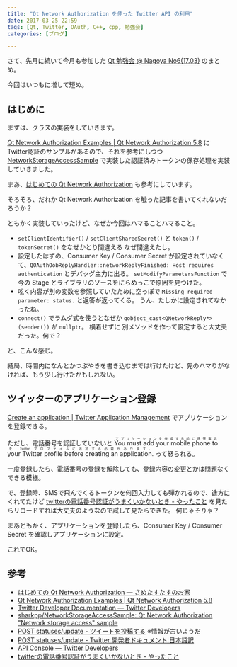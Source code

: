 ```yaml
---
title: "Qt Network Authorization を使った Twitter API の利用"
date: 2017-03-25 22:59
tags: [Qt, Twitter, OAuth, C++, cpp, 勉強会]
categories: [ブログ]

---
```


さて、先月に続いて今月も参加した [Qt 勉強会 @ Nagoya No6(17.03)](https://qt-users.connpass.com/event/52009/) のまとめ。

今回はいつもに増して短め。

## はじめに

まずは、クラスの実装をしていきます。

[Qt Network Authorization Examples | Qt Network Authorization 5.8](https://doc-snapshots.qt.io/qt5-5.8/examples-qtnetworkauth.html) に Twitter認証のサンプルがあるので、それを参考にしつつ [NetworkStorageAccessSample](https://github.com/sharkpp/NetworkStorageAccessSample) で実装した認証済みトークンの保存処理を実装していきました。

まあ、[はじめての Qt Network Authorization](http://www.sharkpp.net/blog/2017/01/28/first-impression-qt-network-authorization.html) も参考にしています。

そろそろ、だれか Qt Network Authorization を触った記事を書いてくれないだろうか？

ともかく実装していったけど、なぜか今回はハマることハマること。

* `setClientIdentifier()` / `setClientSharedSecret()` と `token()` / `tokenSecret()` をなぜかとり間違える
  なぜ間違えたし。
* 設定したはずの、Consumer Key / Consumer Secret が設定されていなくて、`QOAuthOobReplyHandler::networkReplyFinished: Host requires authentication` とデバッグ主力に出る。
  `setModifyParametersFunction` で今の Stage とライブラリのソースをにらめっこで原因を見つけた。
* 呟く内容が別の変数を参照していたために空っぽで `Missing required parameter: status.` と返答が返ってくる。
  うん、たしかに設定されてなかったね。
* `connect()` でラムダ式を使うとなぜか `qobject_cast<QNetworkReply*>(sender())` が `nullptr`。
  横着せずに 別メソッドを作って設定すると大丈夫だった。何で？

と、こんな感じ。

結局、時間内になんとかつぶやきを書き込むまでは行けたけど、先のハマりがなければ、もう少し行けたかもしれない。

## ツイッターのアプリケーション登録

[Create an application | Twitter Application Management](https://apps.twitter.com/app/new) でアプリケーションを登録できる。

ただし、電話番号を認証していないと <ruby><rb>You must add your mobile phone to your Twitter profile before creating an application.</rb><rp>(</rp><rt>アプリケーションを作成する前に携帯電話を Twitter プロファイルに追加する必要があります。</rt><rp>)</rp></ruby> って怒られる。

一度登録したら、電話番号の登録を解除しても、登録内容の変更とかは問題なくできる模様。

で、登録時、SMSで飛んでくるトークンを何回入力しても弾かれるので、途方にくれてたけど [twitterの電話番号認証がうまくいかないとき - やったこと](http://absg.hatenablog.com/entry/2015/01/26/163057) を見たらリロードすれば大丈夫のようなので試して見たらできた。
何じゃそりゃ？

まあともかく、アプリケーションを登録したら、Consumer Key / Consumer Secret を確認しアプリケーションに設定。

これでOK。

## 参考

* [はじめての Qt Network Authorization — さめたすたすのお家](http://www.sharkpp.net/blog/2017/01/28/first-impression-qt-network-authorization.html)
* [Qt Network Authorization Examples | Qt Network Authorization 5.8](https://doc-snapshots.qt.io/qt5-5.8/examples-qtnetworkauth.html)
* [Twitter Developer Documentation — Twitter Developers](https://dev.twitter.com/docs)
* [sharkpp/NetworkStorageAccessSample: Qt Network Authorization "Network storage access" sample](https://github.com/sharkpp/NetworkStorageAccessSample)
* [POST statuses/update - ツイートを投稿する](https://syncer.jp/Web/API/Twitter/REST_API/POST/statuses/update/) ※情報が古いようだ
* [POST statuses/update - Twitter 開発者ドキュメント 日本語訳](http://westplain.sakuraweb.com/translate/twitter/Documentation/REST-APIs/Public-API/POST-statuses-update.cgi)
* [API Console — Twitter Developers](https://dev.twitter.com/rest/tools/console)
* [twitterの電話番号認証がうまくいかないとき - やったこと](http://absg.hatenablog.com/entry/2015/01/26/163057)

